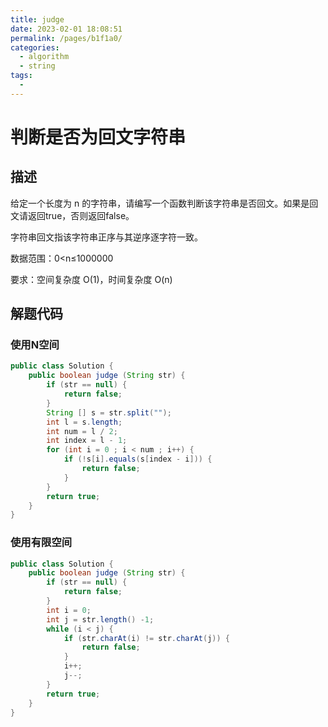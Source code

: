 ```yaml
---
title: judge
date: 2023-02-01 18:08:51
permalink: /pages/b1f1a0/
categories:
  - algorithm
  - string
tags:
  - 
---
```

# 判断是否为回文字符串

## 描述
给定一个长度为 n 的字符串，请编写一个函数判断该字符串是否回文。如果是回文请返回true，否则返回false。

字符串回文指该字符串正序与其逆序逐字符一致。

数据范围：0<n≤1000000

要求：空间复杂度 O(1)，时间复杂度 O(n)

## 解题代码
### 使用N空间
```java
public class Solution {
    public boolean judge (String str) {
        if (str == null) {
            return false;
        }
        String [] s = str.split("");
        int l = s.length;
        int num = l / 2;
        int index = l - 1;
        for (int i = 0 ; i < num ; i++) {
            if (!s[i].equals(s[index - i])) {
                return false;
            }
        }
        return true;
    }
}
```
### 使用有限空间
```java
public class Solution {
    public boolean judge (String str) {
        if (str == null) {
            return false;
        }
        int i = 0;
        int j = str.length() -1;
        while (i < j) {
            if (str.charAt(i) != str.charAt(j)) {
                return false;
            }
            i++;
            j--;
        }
        return true;
    }
}
```